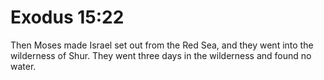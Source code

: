 # Exodus 15:22

Then Moses made Israel set out from the Red Sea, and they went into the wilderness of Shur. They went three days in the wilderness and found no water.
